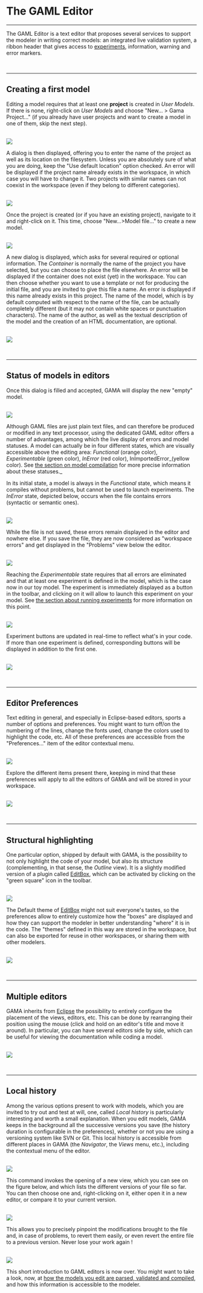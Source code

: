 # The GAML Editor

---

The GAML Editor is a text editor that proposes several services to support the modeler in writing correct models: an integrated live validation system, a ribbon header that gives access to [experiments](G__LaunchingExperiments.md), information, warning and error markers.



<br />

---

## Creating a first model

Editing a model requires that at least one **project** is created in _User Models_. If there is none, right-click on _User Models_ and choose "New… > Gama Project…" (if you already have user projects and want to create a model in one of them, skip the next step).

<br /> <img src='https://gama-platform.googlecode.com/svn/wiki/images/model_edition/1.new_project.png' /> <br />

A dialog is then displayed, offering you to enter the name of the project as well as its location on the filesystem. Unless you are absolutely sure of what you are doing, keep the "Use default location" option checked. An error will be displayed if the project name already exists in the workspace, in which case you will have to change it. Two projects with similar names can not coexist in the workspace (even if they belong to different categories).

<br /> <img src='https://gama-platform.googlecode.com/svn/wiki/images/model_edition/2.new_project2.png' /> <br />


Once the project is created (or if you have an existing project), navigate to it and right-click on it. This time, choose "New…>Model file…" to create a new model.

<br /> <img src='https://gama-platform.googlecode.com/svn/wiki/images/model_edition/3.new_model.png' /> <br />

A new dialog is displayed, which asks for several required or optional information. The _Container_ is normally the name of the project you have selected, but you can choose to place the file elsewhere. An error will be displayed if the container does not exist (yet) in the workspace. You can then choose whether you want to use a template or not for producing the initial file, and you are invited to give this file a name. An error is displayed if this name already exists in this project. The name of the model, which is by default computed with respect to the name of the file, can be actually completely different (but it may not contain white spaces or punctuation characters). The name of the author, as well as the textual description of the model and the creation of an HTML documentation, are optional.

<br /> <img src='https://gama-platform.googlecode.com/svn/wiki/images/model_edition/4.new_model2.png' /> <br />

<br />

---

## Status of models in editors

Once this dialog is filled and accepted, GAMA will display the new "empty" model.

<br /> <img src='https://gama-platform.googlecode.com/svn/wiki/images/model_edition/5.view_model.png' /> <br />

Although GAML files are just plain text files, and can therefore be produced or modified in any text processor, using the dedicated GAML editor offers a number of advantages, among which the live display of errors and model statuses. A model can actually be in four different states, which are visually accessible above the editing area: _Functional_ (orange color), _Experimentable_ (green color), _InError_ (red color), InImportedError_(yellow color). See [the section on model compilation](G__ValidationOfModels.md) for more precise information about these statuses._

In its initial state, a model is always in the _Functional_ state, which means it compiles without problems, but cannot be used to launch experiments. The _InError_ state, depicted below, occurs when the file contains errors (syntactic or semantic ones).

<br /> <img src='https://gama-platform.googlecode.com/svn/wiki/images/model_edition/6.view_model_with_error.png' /> <br />

While the file is not saved, these errors remain displayed in the editor and nowhere else. If you save the file, they are now considered as "workspace errors" and get displayed in the "Problems" view below the editor.

<br /> <img src='https://gama-platform.googlecode.com/svn/wiki/images/model_edition/7.view_model_with_error_saved.png' /> <br />

Reaching the _Experimentable_ state requires that all errors are eliminated and that at least one experiment is defined in the model, which is the case now in our toy model. The experiment is immediately displayed as a button in the toolbar, and clicking on it will allow to launch this experiment on your model. See [the section about running experiments](G__RunningExperiments.md) for more information on this point.

<br /> <img src='https://gama-platform.googlecode.com/svn/wiki/images/model_edition/9.view_model_with_experiment.png' /> <br />

Experiment buttons are updated in real-time to reflect what's in your code. If more than one experiment is defined, corresponding buttons will be displayed in addition to the first one.

<br /> <img src='https://gama-platform.googlecode.com/svn/wiki/images/model_edition/10.view_model_with_3_experiments.png' /> <br />

<br />

---

## Editor Preferences

Text editing in general, and especially in Eclipse-based editors, sports a number of options and preferences. You might want to turn off/on the numbering of the lines, change the fonts used, change the colors used to highlight the code, etc. All of these preferences are accessible from the "Preferences…" item of the editor contextual menu.

<br /> <img src='https://gama-platform.googlecode.com/svn/wiki/images/model_edition/10bis.view_model_with_preferences.png' /> <br />

Explore the different items present there, keeping in mind that these preferences will apply to all the editors of GAMA and will be stored in your workspace.

<br /> <img src='https://gama-platform.googlecode.com/svn/wiki/images/model_edition/10ter.editor_preferences.png' /> <br />

<br />

---

## Structural highlighting

One particular option, shipped by default with GAMA, is the possibility to not only highlight the code of your model, but also its structure (complementing, in that sense, the _Outline_ view). It is a slightly modified version of a plugin called [EditBox](http://sourceforge.net/projects/editbox/), which can be activated by clicking on the "green square" icon in the toolbar.

<br /> <img src='https://gama-platform.googlecode.com/svn/wiki/images/model_edition/11_view_model_with_editbox_default.png' /> <br />

The Default theme of [EditBox](http://sourceforge.net/projects/editbox/) might not suit everyone's tastes, so the preferences allow to entirely customize how the "boxes" are displayed and how they can support the modeler in better understanding "where" it is in the code. The "themes" defined in this way are stored in the workspace, but can also be exported for reuse in other workspaces, or sharing them with other modelers.

<br /> <img src='https://gama-platform.googlecode.com/svn/wiki/images/model_edition/13.editbox_preferences.png' /> <br />

<br />

---

## Multiple editors
GAMA inherits from [Eclipse](http://www.eclipse.org) the possibility to entirely configure the placement of the views, editors, etc. This can be done by rearranging their position using the mouse (click and hold on an editor's title and move it around). In particular, you can have several editors side by side, which can be useful for viewing the documentation while coding a model.

<br /> <img src='https://gama-platform.googlecode.com/svn/wiki/images/model_edition/14.view_model_side_by_side.png' /> <br />

<br />

---

## Local history
Among the various options present to work with models, which you are invited to try out and test at will, one, called _Local history_ is particularly interesting and worth a small explanation. When you edit models, GAMA keeps in the background all the successive versions you save (the history duration is configurable in the preferences), whether or not you are using a versioning system like SVN or Git. This local history is accessible from different places in GAMA (the _Navigator_, the _Views_ menu, etc.), including the contextual menu of the editor.

<br /> <img src='https://gama-platform.googlecode.com/svn/wiki/images/model_edition/15.view_model_with_local_history_menu.png' /> <br />

This command invokes the opening of a new view, which you can see on the figure below, and which lists the different versions of your file so far. You can then choose one and, right-clicking on it, either open it in a new editor, or compare it to your current version.

<br /> <img src='https://gama-platform.googlecode.com/svn/wiki/images/model_edition/17.view_model_with_local_history_compare_menu.png' /> <br />

This allows you to precisely pinpoint the modifications brought to the file and, in case of problems, to revert them easily, or even revert the entire file to a previous version. Never lose your work again !

<br /> <img src='https://gama-platform.googlecode.com/svn/wiki/images/model_edition/18.view_model_with_local_history_side_by_side.png' /> <br />

This short introduction to GAML editors is now over. You might want to take a look, now, at [how the models you edit are parsed, validated and compiled](G__ValidationOfModels.md), and how this information is accessible to the modeler.